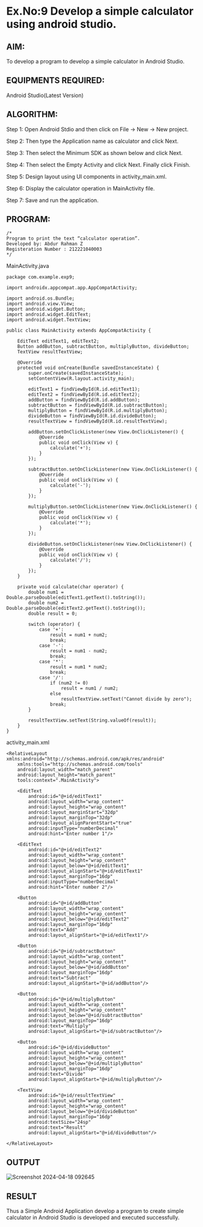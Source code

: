 # Ex.No:9 Develop a simple calculator using android studio.

## AIM:

To develop a program to develop a simple calculator in Android Studio.

## EQUIPMENTS REQUIRED:

Android Studio(Latest Version)

## ALGORITHM:

Step 1: Open Android Stdio and then click on File -> New -> New project.

Step 2: Then type the Application name as calculator and click Next. 

Step 3: Then select the Minimum SDK as shown below and click Next.

Step 4: Then select the Empty Activity and click Next. Finally click Finish.

Step 5: Design layout using UI components in activity_main.xml.

Step 6: Display the calculator operation in MainActivity file.

Step 7: Save and run the application.

## PROGRAM:
```
/*
Program to print the text “calculator operation”.
Developed by: Abdur Rahman Z
Registeration Number : 212221040003
*/
```

MainActivity.java
```
package com.example.exp9;

import androidx.appcompat.app.AppCompatActivity;

import android.os.Bundle;
import android.view.View;
import android.widget.Button;
import android.widget.EditText;
import android.widget.TextView;

public class MainActivity extends AppCompatActivity {

    EditText editText1, editText2;
    Button addButton, subtractButton, multiplyButton, divideButton;
    TextView resultTextView;

    @Override
    protected void onCreate(Bundle savedInstanceState) {
        super.onCreate(savedInstanceState);
        setContentView(R.layout.activity_main);

        editText1 = findViewById(R.id.editText1);
        editText2 = findViewById(R.id.editText2);
        addButton = findViewById(R.id.addButton);
        subtractButton = findViewById(R.id.subtractButton);
        multiplyButton = findViewById(R.id.multiplyButton);
        divideButton = findViewById(R.id.divideButton);
        resultTextView = findViewById(R.id.resultTextView);

        addButton.setOnClickListener(new View.OnClickListener() {
            @Override
            public void onClick(View v) {
                calculate('+');
            }
        });

        subtractButton.setOnClickListener(new View.OnClickListener() {
            @Override
            public void onClick(View v) {
                calculate('-');
            }
        });

        multiplyButton.setOnClickListener(new View.OnClickListener() {
            @Override
            public void onClick(View v) {
                calculate('*');
            }
        });

        divideButton.setOnClickListener(new View.OnClickListener() {
            @Override
            public void onClick(View v) {
                calculate('/');
            }
        });
    }

    private void calculate(char operator) {
        double num1 = Double.parseDouble(editText1.getText().toString());
        double num2 = Double.parseDouble(editText2.getText().toString());
        double result = 0;

        switch (operator) {
            case '+':
                result = num1 + num2;
                break;
            case '-':
                result = num1 - num2;
                break;
            case '*':
                result = num1 * num2;
                break;
            case '/':
                if (num2 != 0)
                    result = num1 / num2;
                else
                    resultTextView.setText("Cannot divide by zero");
                break;
        }

        resultTextView.setText(String.valueOf(result));
    }
}

```

activity_main.xml

```
<RelativeLayout xmlns:android="http://schemas.android.com/apk/res/android"
    xmlns:tools="http://schemas.android.com/tools"
    android:layout_width="match_parent"
    android:layout_height="match_parent"
    tools:context=".MainActivity">

    <EditText
        android:id="@+id/editText1"
        android:layout_width="wrap_content"
        android:layout_height="wrap_content"
        android:layout_marginStart="32dp"
        android:layout_marginTop="32dp"
        android:layout_alignParentStart="true"
        android:inputType="numberDecimal"
        android:hint="Enter number 1"/>

    <EditText
        android:id="@+id/editText2"
        android:layout_width="wrap_content"
        android:layout_height="wrap_content"
        android:layout_below="@+id/editText1"
        android:layout_alignStart="@+id/editText1"
        android:layout_marginTop="16dp"
        android:inputType="numberDecimal"
        android:hint="Enter number 2"/>

    <Button
        android:id="@+id/addButton"
        android:layout_width="wrap_content"
        android:layout_height="wrap_content"
        android:layout_below="@+id/editText2"
        android:layout_marginTop="16dp"
        android:text="Add"
        android:layout_alignStart="@+id/editText1"/>

    <Button
        android:id="@+id/subtractButton"
        android:layout_width="wrap_content"
        android:layout_height="wrap_content"
        android:layout_below="@+id/addButton"
        android:layout_marginTop="16dp"
        android:text="Subtract"
        android:layout_alignStart="@+id/addButton"/>

    <Button
        android:id="@+id/multiplyButton"
        android:layout_width="wrap_content"
        android:layout_height="wrap_content"
        android:layout_below="@+id/subtractButton"
        android:layout_marginTop="16dp"
        android:text="Multiply"
        android:layout_alignStart="@+id/subtractButton"/>

    <Button
        android:id="@+id/divideButton"
        android:layout_width="wrap_content"
        android:layout_height="wrap_content"
        android:layout_below="@+id/multiplyButton"
        android:layout_marginTop="16dp"
        android:text="Divide"
        android:layout_alignStart="@+id/multiplyButton"/>

    <TextView
        android:id="@+id/resultTextView"
        android:layout_width="wrap_content"
        android:layout_height="wrap_content"
        android:layout_below="@+id/divideButton"
        android:layout_marginTop="16dp"
        android:textSize="24sp"
        android:text="Result"
        android:layout_alignStart="@+id/divideButton"/>

</RelativeLayout>

```
## OUTPUT

![Screenshot 2024-04-18 092645](https://github.com/AaronDominic/simplecalculator/assets/143015231/fbdee9f0-29ab-4333-9ded-e7a47487d7bd)



## RESULT
Thus a Simple Android Application develop a program to create simple calculator in Android Studio is developed and executed successfully.
